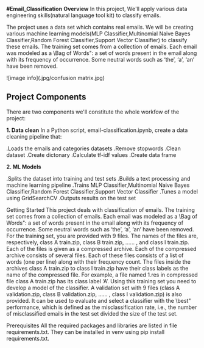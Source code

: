 **#Email_Classification**
**Overview**
In this project, We'll apply various data engineering skills(natural language tool kit) to classify emails.

The project uses a data set which contains real emails. We will be creating various machine learning models(MLP Classifier,Multinomial Naive Bayes Classifier,Random Forest Classifier,Support Vector Classifier) to classify these emails.
The training set comes from a collection of emails. Each email was modeled as a \Bag of Words": a set of words present in the email along with its frequency of occurrence.
Some neutral words such as ‘the’, ‘a’, ‘an’ have been removed.

![image info](.jpg/confusion matrix.jpg)

## **Project Components**
There are two components we'll constitute the whole workfow of the project:

**1. Data clean**
In a Python script, email-classification.ipynb, create a data cleaning pipeline that:

.Loads the emails and categories datasets
.Remove stopwords
.Clean dataset
.Create dictonary
.Calculate tf-idf values
.Create data frame



**2. ML Models**

.Splits the dataset into training and test sets
.Builds a text processing and machine learning pipeline
.Trains MLP Classifier,Multinomial Naive Bayes Classifier,Random Forest Classifier,Support Vector Classifier
.Tunes a model using GridSearchCV
.Outputs results on the test set


Getting Started
This project deals with classification of emails. The training set comes from a collection of emails. Each email
was modeled as a \Bag of Words": a set of words present in the email along with its frequency of occurrence.
Some neutral words such as ‘the’, ‘a’, ‘an’ have been removed.
For the training set, you are provided with 9 files. The names of the files are, respectively, class A train.zip,
class B train.zip, ...... , and class I train.zip. Each of the files is given as a compressed archive. Each of the
compressed archive consists of several files. Each of these files consists of a list of words (one per line) along with
their frequency count. The files inside the archives class A train.zip to class I train.zip have their class labels as
the name of the compressed file. For example, a file named 1.res in compressed file class A train.zip has its class
label ‘A’. Using this training set you need to develop a model of the classifier.
A validation set with 9 files (class A validation.zip, class B validation.zip, ...... , class I validation.zip) is also
provided. It can be used to evaluate and select a classifier with the \best" performance, which is defined as the
misclassification rate, i.e., the number of misclassified emails in the test set divided the size of the test set.

Prerequisites
All the required packages and libraries are listed in file requirements.txt. They can be installed in venv using pip install requirements.txt.

